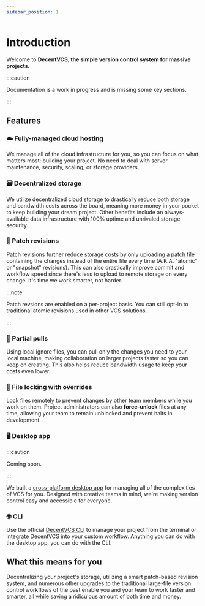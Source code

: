 ```yaml
---
sidebar_position: 1
---
```


# Introduction

Welcome to **DecentVCS, the simple version control system for massive projects.**

:::caution

Documentation is a work in progress and is missing some key sections.

:::

<!-- :::tip
Check out the [Getting Started](/docs/getting-started) section to create your first project in less than
5 minutes.
::: -->

## Features

### ☁️ Fully-managed cloud hosting

We manage all of the cloud infrastructure for you, so you can focus on what matters most: building your project. No need
to deal with server maintenance, security, scaling, or storage providers.

### 🗃 Decentralized storage

We utilize decentralized cloud storage to drastically reduce both storage and bandwidth costs across the board, meaning
more money in your pocket to keep building your dream project. Other benefits include an always-available data
infrastructure with 100% uptime and unrivaled storage security.

### 🧵 Patch revisions

Patch revisions further reduce storage costs by only uploading a patch file containing the changes instead of the entire
file every time (A.K.A. "atomic" or "snapshot" revisions). This can also drastically improve commit and workflow speed
since there's less to upload to remote storage on every change. It's time we work smarter, not harder.

:::note

Patch revsions are enabled on a per-project basis. You can still opt-in to traditional atomic revisions used in other
VCS solutions.

:::

### 🫣 Partial pulls

Using local ignore files, you can pull only the changes you need to your local machine, making collaboration on larger
projects faster so you can keep on creating. This also helps reduce bandwidth usage to keep your costs even lower.

### 🔐 File locking with overrides

Lock files remotely to prevent changes by other team members while you work on them. Project administrators can also
**force-unlock** files at any time, allowing your team to remain unblocked and prevent halts in development.

### 🖥 Desktop app

:::caution

Coming soon.

:::

We built a [cross-platform desktop app](https://decentvcs.com/downloads) for managing all of the complexities of VCS for
you. Designed with creative teams in mind, we're making version control easy and accessible for everyone.

### 🤓 CLI

Use the official [DecentVCS CLI](https://decentvcs.com/downloads) to manage your project from the terminal or integrate
DecentVCS into your custom workflow. Anything you can do with the desktop app, you can do with the CLI.

## What this means for you

Decentralizing your project's storage, utilizing a smart patch-based revision system, and numerous other upgrades
to the traditional large-file version control workflows of the past enable you and your team to work faster and smarter,
all while saving a ridiculous amount of both time and money.
